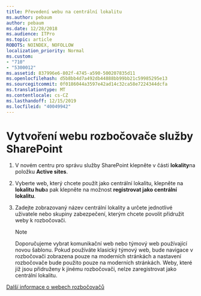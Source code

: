 ```yaml
---
title: Převedení webu na centrální lokalitu
ms.author: pebaum
author: pebaum
ms.date: 12/28/2018
ms.audience: ITPro
ms.topic: article
ROBOTS: NOINDEX, NOFOLLOW
localization_priority: Normal
ms.custom:
- "710"
- "5300012"
ms.assetid: 837996e6-802f-4745-a590-500207835d11
ms.openlocfilehash: d5b8bb4d7a492db44888bb99bb21c59985295e13
ms.sourcegitcommit: 0f0186044a3597e42ad14c32ca58e7224344dcfa
ms.translationtype: MT
ms.contentlocale: cs-CZ
ms.lasthandoff: 12/15/2019
ms.locfileid: "40049942"
---
```

# <a name="create-a-sharepoint-hub-site"></a>Vytvoření webu rozbočovače služby SharePoint

1. V novém centru pro správu služby SharePoint klepněte v části **lokality**na položku **Active sites**.

2. Vyberte web, který chcete použít jako centrální lokalitu, klepněte na **lokalitu hub**a pak klepněte na možnost **registrovat jako centrální lokalitu**.

3. Zadejte zobrazovaný název centrální lokality a určete jednotlivé uživatele nebo skupiny zabezpečení, kterým chcete povolit přidružit weby k rozbočovači.

    > [!NOTE]
    >  Doporučujeme vybrat komunikační web nebo týmový web používající novou šablonu. Pokud používáte klasický týmový web, bude navigace v rozbočovači zobrazena pouze na moderních stránkách a nastavení rozbočovače bude použito pouze na moderních stránkách. Weby, které již jsou přidruženy k jinému rozbočovači, nelze zaregistrovat jako centrální lokalitu.
  
[Další informace o webech rozbočovačů](https://go.microsoft.com/fwlink/?linkid=869149)
  